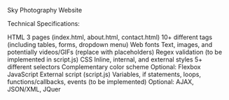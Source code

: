 Sky Photography Website

Technical Specifications:

HTML
3 pages (index.html, about.html, contact.html)
10+ different tags (including tables, forms, dropdown menu)
Web fonts
Text, images, and potentially videos/GIFs (replace with placeholders)
Regex validation (to be implemented in script.js)
CSS
Inline, internal, and external styles
5+ different selectors
Complementary color scheme
Optional: Flexbox
JavaScript
External script (script.js)
Variables, if statements, loops, functions/callbacks, events (to be implemented)
Optional: AJAX, JSON/XML, JQuer
